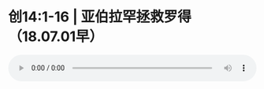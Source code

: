 # 创14:1-16 | 亚伯拉罕拯救罗得（18.07.01早）

<audio style="width: 100%;" preload="false" controls controlslist="nodownload"><source src="//file.simai.life/audio/mp3/old/26035.mp3" type="audio/mpeg">Your browser does not support the audio element.</audio>



